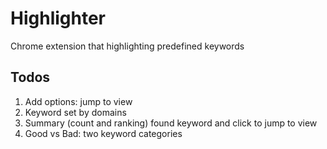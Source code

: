 # Highlighter
Chrome extension that highlighting predefined keywords
## Todos
1. Add options: jump to view
2. Keyword set by domains
3. Summary (count and ranking) found keyword and click to jump to view
4. Good vs Bad: two keyword categories
